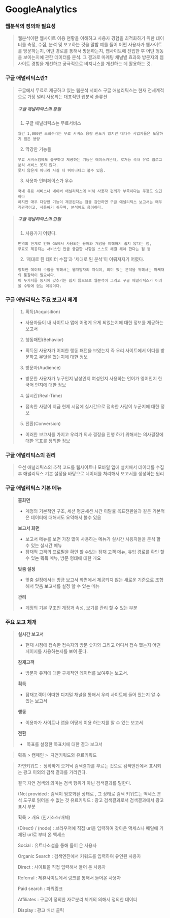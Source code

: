 # GoogleAnalytics

### 웹분석의 정의와 필요성

> 웹분석이란
> 웹사이트 이용 현황을 이해하고 사용자 경험을 최적화하기 위한 데이터를 측정, 수집, 분석 및 보고하는 것을 말함
> 예를 들어 어떤 사용자가 웹사이트를 방문하는지, 어떤 경로를 통해서 방문하는지, 웹사이트에 진입한 후 어떤 행동을 보이는지에 관한 데이터를 분석.
> 그 결과로 마케팅 채널별 효과와 방문자의 웹사이트 경험을 개선하고 궁극적으로 비지니스를 개선하는 데 활용하는 것.

### 구글 애널리틱스란?
> 구글에서 무료로 제공하고 있는 웹분석 서비스
> 구글 애널리틱스는 현재 전세계적으로 가장 널리 사용되는 대표적인 웹분석 솔류션
> ##### 구글 애널리틱스의 장점
> 1. 구글 애널리틱스는 무료서비스
> ```
> 월간 1,000만 조회수라는 무료 서비스 용량 한도가 있지만 대다수 사업자들은 도달하기 힘든 용량
> ```
> 2. 막강한 기능들
> ```
> 무료 서비스임에도 불구하고 제공하는 기능은 에이스카운터, 로거등 국내 유료 웹로그분석 서비스 못지 않다.
> 못지 않은게 아니라 사실 더 뛰어나다고 불수 있음.
> ```
> 3. 사용자 인터페이스가 우수
> ```
> 국내 유료 서비스나 네이버 애널리틱스에 비해 사용자 편의가 부족하다는 주장도 있긴 하다
> 하지만 매우 다양한 기능이 제공된다는 점을 감안하면 구글 애널리틱스 보고서는 매우 직관적이고, 사용하기 쉬우며, 분석에도 용이하다.
> ```

> ##### 구글 애널리틱스의 단점
> 1. 사용가기 어렸다.
>```
>번역의 한계로 인해 GA에서 사용되는 용어와 개념을 이해하기 쉽지 않다는 점,
>무료로 제공되는 서비스인 만큼 궁금한 사항을 스스로 해결 해야 한다는 점 등
>```
> 2. '제대로 된 데이터 수집'과 '제대로 된 분석'이 이뤄져지기 어렸다.
> ```
> 정확한 데이터 수집을 위해서는 웹개발자의 지식이, 의미 있는 분석을 위해서는 마케더의 통찰력이 필요하다.
> 이 두가지를 동시에 갖추기는 쉽지 않으므로 웹분석이 그리고 구글 애널리틱스가 어려울 수밖에 없는 이유이다.
> ```

### 구글 애널리틱스 주요 보고서 체계
> 1. 획득(Acquisition)
>  - 사용자들이 내 사이트나 앱에 어떻게 오게 되었는지에 대한 정보를 제공하는 보고서
> 2. 행동패턴(Behavior)
>  - 획득된 사용자가 어떠한 행동 패턴을 보였는지 즉 우리 사이트에서 어디를 방문하고 무엇을 했는지에 대한 정보
> 3. 방문자(Audience)
>  - 방문한 사용자가 누구인지 남성인지 여성인지 사용하는 언어가 영어인지 한국어 인지에 대한 정보
> 4. 실시간(Real-Time)
>  - 접속한 사람이 지금 현제 시점에 실시간으로 접속한 사람이 누군지에 대한 정보
> 5. 전환(Conversion)
>  - 이러한 보고서를 가지고 우리가 의사 결정을 진행 하기 위해서는 의사결정에 대한 목표를 정의한 정보

### 구글 애널리틱스의 원리
> 우선 애널리틱스의 추척 코드를 웹사이트나 모바일 앱에 설치해서 데이터를 수집 후
> 애널리틱스 기본 설정을 바탕으로 데이터를 처리해서 보고서를 생성하는 원리

### 구글 애널리틱스 기본 메뉴
>**홈화면**
> - 계정의 기본적인 구조, 세션 평균세션 시간 이탈률 목표전환율과 같은 기본적은 데이터에 대해서도 요약해서 볼수 있음
>
>**보고서 화면**
>- 보고서 메뉴를 보면 가장 많이 사용하는 메뉴가 실시간 사용자들을 분석 할 수 있는 실시간 메뉴
>- 잠재적 고객의 프로필을 확인 할 수있는 잠재 고객 메뉴, 유입 경로를 확인 할 수 있는 획득 메뉴, 방문 형태에 대한 개요
>
>**맞춤 설정**
>- 맞춤 설정에서는 방금 보고서 화면에서 제공되지 않는 새로운 기준으로 조합해서 맞춤 보고서를 설정 할 수 있는 메뉴
>
>**관리**
>- 계정의 기본 구조인 계정과 속성, 보기를 관리 할 수 있는 부분
>

### 주요 보고 체개
>**실시간 보고서**
>- 현재 시점에 접속한 접속자의 방문 숫자와 그리고 어디서 접속 했는지 어떤 페이지를 사용하는지를 보여 준다.
>
>**잠재고객**
>- 방문자 유저에 대한 구체적인 데이터를 보여주는 보고서.
>
>**획득**
>- 잠재고객이 어떠한 디지털 채널을 통해서 우리 사이트에 들어 왔는지 알 수 있는 보고서
>
>**행동**
>- 이용자가 사이트나 앱을 어떻게 이용 하는지를 알 수 있는 보고서
>
>**전환**
>-  목표를 설정한 목표치에 대한 결과 보고서

>획득 > 캠페인 >  자연키워드와 유료키워드 

>자연키워드 :  정확하게 오거닉 검색결과를 부르는 것으로 검색엔진에서 표시되는 광고 이외의 검색 결과를 가리킨다.
>
>결국 자연 검색의 의미는 검색 행위가 아닌 검색결과를 말한다.
>
>(Not provided : 검색이 암호화된 상태로 , 그 상태로 검색 키워드는 액세스 분석 도구로 읽어올 수 없는 것
>유료키워드 : 광고 검색결과로서 검색결과에서 광고 표시 부분
>
>획득 > 개요 (인기소스/매체)
>
>(Direct) / (node) : 브라우저에 직접 url을 입력하여 찾아온 액세스나 메일에 기재된 url로 부터 온 액세스
>
>Social : 유트나소셜을 통해 들어 온 사용자
>
>Organic Search : 검색엔진에서 키워드를 입력하여 유인된 사용자
>
>Direct : 사이트을 직접 입력해서 들어 온 사용자
>
>Referral : 제휴사이트에서 링크를 통해서 들어온 사용자 
>
>Paid search : 파워링크
>
>Affiliates : 구글이 정의한 자료분리 체계의 의해서 정의한 데이터
>
>Display : 광고 배너 클릭
